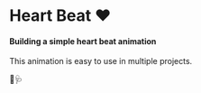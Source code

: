 # Heart Beat ❤️

#### Building a simple heart beat animation

This animation is easy to use in multiple projects.

💓🩺